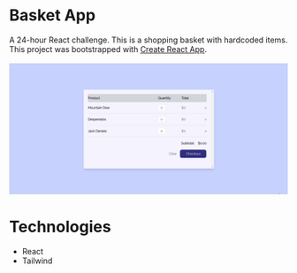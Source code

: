 # Basket App
A 24-hour React challenge. This is a shopping basket with hardcoded items. This project was bootstrapped with [Create React App](https://github.com/facebook/create-react-app).\
\
![gif image](./public/basket-app.gif)


# Technologies
- React
- Tailwind